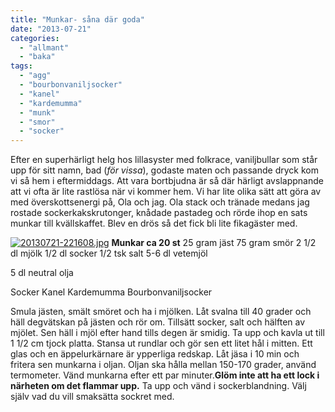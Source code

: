 ```yaml
---
title: "Munkar- såna där goda"
date: "2013-07-21"
categories: 
  - "allmant"
  - "baka"
tags: 
  - "agg"
  - "bourbonvaniljsocker"
  - "kanel"
  - "kardemumma"
  - "munk"
  - "smor"
  - "socker"
---
```


Efter en superhärligt helg hos lillasyster med folkrace, vaniljbullar som står upp för sitt namn, bad (_för vissa_), godaste maten och passande dryck kom vi så hem i eftermiddags. Att vara bortbjudna är så där härligt avslappnande att vi ofta är lite rastlösa när vi kommer hem. Vi har lite olika sätt att göra av med överskottsenergi på, Ola och jag. Ola stack och tränade medans jag rostade sockerkakskrutonger, knådade pastadeg och rörde ihop en sats munkar till kvällskaffet. Blev en drös så det fick bli lite fikagäster med.  
  
[![20130721-221608.jpg](/static/img/20130721-221608.jpg)](http://import.local/wp-content/uploads/2013/07/20130721-221608.jpg) **Munkar ca 20 st** 25 gram jäst 75 gram smör 2 1/2 dl mjölk 1/2 dl socker 1/2 tsk salt 5-6 dl vetemjöl

5 dl neutral olja

Socker Kanel Kardemumma Bourbonvaniljsocker

Smula jästen, smält smöret och ha i mjölken. Låt svalna till 40 grader och häll degvätskan på jästen och rör om. Tillsätt socker, salt och hälften av mjölet. Sen häll i mjöl efter hand tills degen är smidig. Ta upp och kavla ut till 1 1/2 cm tjock platta. Stansa ut rundlar och gör sen ett litet hål i mitten. Ett glas och en äppelurkärnare är ypperliga redskap. Låt jäsa i 10 min och fritera sen munkarna i oljan. Oljan ska hålla mellan 150-170 grader, använd termometer. Vänd munkarna efter ett par minuter.**Glöm inte att ha ett lock i närheten om det flammar upp.** Ta upp och vänd i sockerblandning. Välj själv vad du vill smaksätta sockret med.
